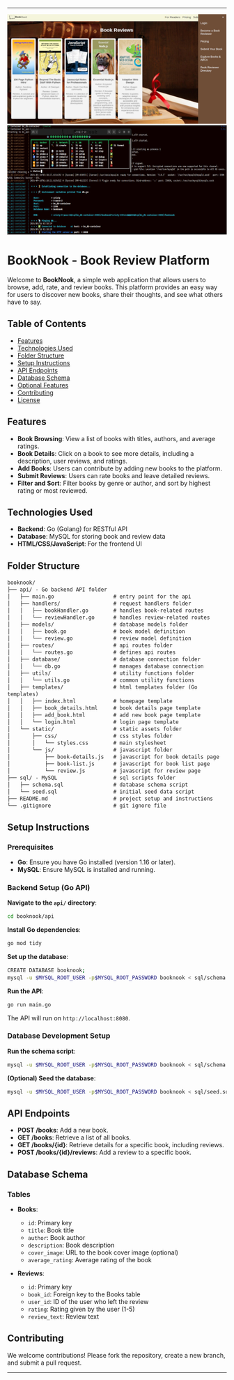 
---

![browser](./api/static/img/http_js_css.png)
![terminal](./api/static/img/api_docker.png)

# BookNook - Book Review Platform

Welcome to **BookNook**, a simple web application that allows users to browse, add, rate, and review books. This platform provides an easy way for users to discover new books, share their thoughts, and see what others have to say.

## Table of Contents

- [Features](#features)
- [Technologies Used](#technologies-used)
- [Folder Structure](#folder-structure)
- [Setup Instructions](#setup-instructions)
- [API Endpoints](#api-endpoints)
- [Database Schema](#database-schema)
- [Optional Features](#optional-features)
- [Contributing](#contributing)
- [License](#license)

## Features

- **Book Browsing**: View a list of books with titles, authors, and average ratings.
- **Book Details**: Click on a book to see more details, including a description, user reviews, and ratings.
- **Add Books**: Users can contribute by adding new books to the platform.
- **Submit Reviews**: Users can rate books and leave detailed reviews.
- **Filter and Sort**: Filter books by genre or author, and sort by highest rating or most reviewed.

## Technologies Used

- **Backend**: Go (Golang) for RESTful API
- **Database**: MySQL for storing book and review data
- **HTML/CSS/JavaScript**: For the frontend UI

## Folder Structure

```plaintext
booknook/
├── api/ - Go backend API folder
│   ├── main.go                   # entry point for the api
│   ├── handlers/                 # request handlers folder
│   │   ├── bookHandler.go        # handles book-related routes
│   │   └── reviewHandler.go      # handles review-related routes
│   ├── models/                   # database models folder
│   │   ├── book.go               # book model definition
│   │   └── review.go             # review model definition
│   ├── routes/                   # api routes folder
│   │   └── routes.go             # defines api routes
│   ├── database/                 # database connection folder
│   │   └── db.go                 # manages database connection
│   ├── utils/                    # utility functions folder
│   │   └── utils.go              # common utility functions
│   ├── templates/                # html templates folder (Go templates)
│   │   ├── index.html            # homepage template
│   │   ├── book_details.html     # book details page template
│   │   ├── add_book.html         # add new book page template
│   │   └── login.html            # login page template
│   └── static/                   # static assets folder
│       ├── css/                  # css styles folder
│       │   └── styles.css        # main stylesheet
│       └── js/                   # javascript folder
│           ├── book-details.js   # javascript for book details page
│           ├── book-list.js      # javascript for book list page
│           └── review.js         # javascript for review page
├── sql/ - MySQL                  # sql scripts folder
│   ├── schema.sql                # database schema script
│   └── seed.sql                  # initial seed data script
├── README.md                     # project setup and instructions
└── .gitignore                    # git ignore file
```

## Setup Instructions

### Prerequisites

- **Go**: Ensure you have Go installed (version 1.16 or later).
- **MySQL**: Ensure MySQL is installed and running.

### Backend Setup (Go API)

**Navigate to the `api/` directory**:
   ```bash
   cd booknook/api
   ```

**Install Go dependencies**:
   ```bash
   go mod tidy
   ```

**Set up the database**:
```sh
CREATE DATABASE booknook;
mysql -u $MYSQL_ROOT_USER -p$MYSQL_ROOT_PASSWORD booknook < sql/schema.sql
```

**Run the API**:
   ```bash
   go run main.go
   ```
   The API will run on `http://localhost:8080`.


### Database Development Setup 

**Run the schema script**:
   ```bash
   mysql -u $MYSQL_ROOT_USER -p$MYSQL_ROOT_PASSWORD booknook < sql/schema.sql
   ```

**(Optional) Seed the database**:
   ```bash
   mysql -u $MYSQL_ROOT_USER -p$MYSQL_ROOT_PASSWORD booknook < sql/seed.sql
   ```

## API Endpoints

- **POST /books**: Add a new book.
- **GET /books**: Retrieve a list of all books.
- **GET /books/{id}**: Retrieve details for a specific book, including reviews.
- **POST /books/{id}/reviews**: Add a review to a specific book.

## Database Schema

### Tables

- **Books**:
  - `id`: Primary key
  - `title`: Book title
  - `author`: Book author
  - `description`: Book description
  - `cover_image`: URL to the book cover image (optional)
  - `average_rating`: Average rating of the book

- **Reviews**:
  - `id`: Primary key
  - `book_id`: Foreign key to the Books table
  - `user_id`: ID of the user who left the review
  - `rating`: Rating given by the user (1-5)
  - `review_text`: Review text

## Contributing

We welcome contributions! Please fork the repository, create a new branch, and submit a pull request.

---
